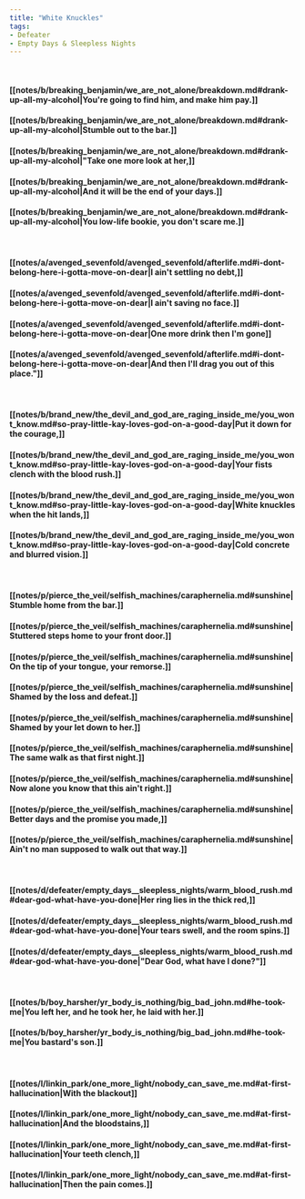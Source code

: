 ```yaml
---
title: "White Knuckles"
tags:
- Defeater
- Empty Days & Sleepless Nights
---
```

&nbsp;
#### [[notes/b/breaking_benjamin/we_are_not_alone/breakdown.md#drank-up-all-my-alcohol|You're going to find him, and make him pay.]]
#### [[notes/b/breaking_benjamin/we_are_not_alone/breakdown.md#drank-up-all-my-alcohol|Stumble out to the bar.]]
#### [[notes/b/breaking_benjamin/we_are_not_alone/breakdown.md#drank-up-all-my-alcohol|"Take one more look at her,]]
#### [[notes/b/breaking_benjamin/we_are_not_alone/breakdown.md#drank-up-all-my-alcohol|And it will be the end of your days.]]
#### [[notes/b/breaking_benjamin/we_are_not_alone/breakdown.md#drank-up-all-my-alcohol|You low-life bookie, you don't scare me.]]
&nbsp;
#### [[notes/a/avenged_sevenfold/avenged_sevenfold/afterlife.md#i-dont-belong-here-i-gotta-move-on-dear|I ain't settling no debt,]]
#### [[notes/a/avenged_sevenfold/avenged_sevenfold/afterlife.md#i-dont-belong-here-i-gotta-move-on-dear|I ain't saving no face.]]
#### [[notes/a/avenged_sevenfold/avenged_sevenfold/afterlife.md#i-dont-belong-here-i-gotta-move-on-dear|One more drink then I'm gone]]
#### [[notes/a/avenged_sevenfold/avenged_sevenfold/afterlife.md#i-dont-belong-here-i-gotta-move-on-dear|And then I'll drag you out of this place."]]
&nbsp;
#### [[notes/b/brand_new/the_devil_and_god_are_raging_inside_me/you_wont_know.md#so-pray-little-kay-loves-god-on-a-good-day|Put it down for the courage,]]
#### [[notes/b/brand_new/the_devil_and_god_are_raging_inside_me/you_wont_know.md#so-pray-little-kay-loves-god-on-a-good-day|Your fists clench with the blood rush.]]
#### [[notes/b/brand_new/the_devil_and_god_are_raging_inside_me/you_wont_know.md#so-pray-little-kay-loves-god-on-a-good-day|White knuckles when the hit lands,]]
#### [[notes/b/brand_new/the_devil_and_god_are_raging_inside_me/you_wont_know.md#so-pray-little-kay-loves-god-on-a-good-day|Cold concrete and blurred vision.]]
&nbsp;
#### [[notes/p/pierce_the_veil/selfish_machines/caraphernelia.md#sunshine|Stumble home from the bar.]]
#### [[notes/p/pierce_the_veil/selfish_machines/caraphernelia.md#sunshine|Stuttered steps home to your front door.]]
#### [[notes/p/pierce_the_veil/selfish_machines/caraphernelia.md#sunshine|On the tip of your tongue, your remorse.]]
#### [[notes/p/pierce_the_veil/selfish_machines/caraphernelia.md#sunshine|Shamed by the loss and defeat.]]
#### [[notes/p/pierce_the_veil/selfish_machines/caraphernelia.md#sunshine|Shamed by your let down to her.]]
#### [[notes/p/pierce_the_veil/selfish_machines/caraphernelia.md#sunshine|The same walk as that first night.]]
#### [[notes/p/pierce_the_veil/selfish_machines/caraphernelia.md#sunshine|Now alone you know that this ain't right.]]
#### [[notes/p/pierce_the_veil/selfish_machines/caraphernelia.md#sunshine|Better days and the promise you made,]]
#### [[notes/p/pierce_the_veil/selfish_machines/caraphernelia.md#sunshine|Ain't no man supposed to walk out that way.]]
&nbsp;
#### [[notes/d/defeater/empty_days__sleepless_nights/warm_blood_rush.md#dear-god-what-have-you-done|Her ring lies in the thick red,]]
#### [[notes/d/defeater/empty_days__sleepless_nights/warm_blood_rush.md#dear-god-what-have-you-done|Your tears swell, and the room spins.]]
#### [[notes/d/defeater/empty_days__sleepless_nights/warm_blood_rush.md#dear-god-what-have-you-done|"Dear God, what have I done?"]]
&nbsp;
#### [[notes/b/boy_harsher/yr_body_is_nothing/big_bad_john.md#he-took-me|You left her, and he took her, he laid with her.]]
#### [[notes/b/boy_harsher/yr_body_is_nothing/big_bad_john.md#he-took-me|You bastard's son.]]
&nbsp;
#### [[notes/l/linkin_park/one_more_light/nobody_can_save_me.md#at-first-hallucination|With the blackout]]
#### [[notes/l/linkin_park/one_more_light/nobody_can_save_me.md#at-first-hallucination|And the bloodstains,]]
#### [[notes/l/linkin_park/one_more_light/nobody_can_save_me.md#at-first-hallucination|Your teeth clench,]]
#### [[notes/l/linkin_park/one_more_light/nobody_can_save_me.md#at-first-hallucination|Then the pain comes.]]
